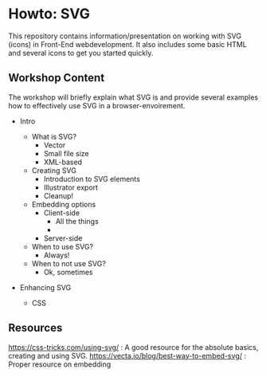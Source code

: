 # Howto: SVG
This repository contains information/presentation on working with SVG (icons) in Front-End webdevelopment. It also includes some basic HTML and several icons to get you started quickly.

## Workshop Content
The workshop will briefly explain what SVG is and provide several examples how to effectively use SVG in a browser-envoirement.

- Intro
	- What is SVG?
		- Vector
		- Small file size
		- XML-based
	- Creating SVG
		- Introduction to SVG elements
		- Illustrator export
		- Cleanup!
	- Embedding options
		- Client-side
			- All the things
			- 
		- Server-side
	- When to use SVG?
		- Always!
	- When to not use SVG?
		- Ok, sometimes

- Enhancing SVG
	- CSS

## Resources
https://css-tricks.com/using-svg/ : A good resource for the absolute basics, creating and using SVG.
https://vecta.io/blog/best-way-to-embed-svg/ : Proper resource on embedding
